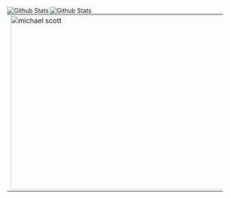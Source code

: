 
<img
        align="left"
        src="https://github-readme-stats.vercel.app/api?username=anuraghazra&show_icons=true&theme=dark&hide_border=true"
        alt="Github Stats"
      />

<img
        align="left"
        src="https://github-readme-stats.vercel.app/api/top-langs/?username=rattin1&layout=compact&theme=dark&hide_border=true"
        alt="Github Stats"
      />


<table>
        
  <tr>
    <td>  
      <img alt="michael scott" src="https://i.pinimg.com/736x/8f/86/7e/8f867e065448f725a41df62a69be6ba6.jpg" width="750" height="407"> 
</td>

  </tr>

</table>


